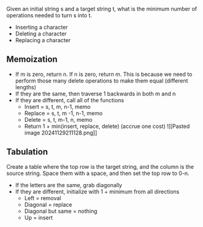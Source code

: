 Given an initial string s and a target string t, what is the minimum number of operations needed to turn s into t.
- Inserting a character
- Deleting a character
- Replacing a character
## Memoization
- If m is zero, return n. If n is zero, return m. This is because we need to perform those many delete operations to make them equal (different lengths)
- If they are the same, then traverse 1 backwards in both m and n
- If they are different, call all of the functions
	- Insert = s, t, m, n-1, memo
	- Replace = s, t, m -1, n-1, memo
	- Delete = s, t, m-1, n, memo
	- Return 1 + min(insert, replace, delete) (accrue one cost)
![[Pasted image 20241129211128.png]]
## Tabulation
Create a table where the top row is the target string, and the column is the source string. Space them with a space, and then set the top row to 0-n.
- If the letters are the same, grab diagonally
- If they are different, initialize with 1 + minimum from all directions
	- Left = removal
	- Diagonal = replace
	- Diagonal but same = nothing
	- Up = insert